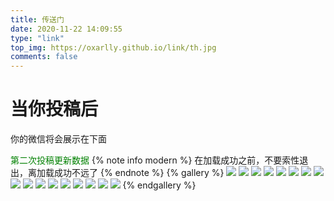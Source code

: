 ```yaml
---
title: 传送门
date: 2020-11-22 14:09:55
type: "link"
top_img: https://oxarlly.github.io/link/th.jpg
comments: false
---
```




# 当你投稿后

你的微信将会展示在下面

<font color="green">第二次投稿更新数据</font>
{% note info modern %}
在加载成功之前，不要索性退出，离加载成功不远了
{% endnote %}
{% gallery %}
![](/link/1.jpg)
![](/link/2.jpg)
![](/link/3.jpg)
![](/link/4.jpg)
![](/link/5.jpg)
![](/link/6.jpg)
![](/link/7.jpg)
![](/link/8.jpg)
![](/link/9.jpg)
![](/link/10.jpg)
![](/link/11.jpg)
![](/link/12.jpg)
![](/link/13.jpg)
![](/link/14.jpg)
![](/link/15.jpg)
![](/link/16.jpg)
![](/link/17.jpg)
{% endgallery %}
